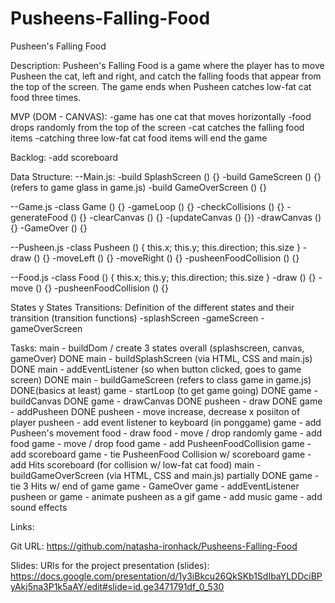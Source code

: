 # Pusheens-Falling-Food

Pusheen's Falling Food

Description:
Pusheen's Falling Food is a game where the player has to move Pusheen
the cat, left and right, and catch the falling foods that appear from
the top of the screen. The game ends when Pusheen catches low-fat cat food three times.

MVP (DOM - CANVAS):
-game has one cat that moves horizontally
-food drops randomly from the top of the screen
-cat catches the falling food items
-catching three low-fat cat food items will end the game

Backlog:
-add scoreboard

Data Structure:
--Main.js:
-build SplashScreen () {}
-build GameScreen () {} (refers to game glass in game.js)
-build GameOverScreen () {}

--Game.js
-class Game () {}
-gameLoop () {}
-checkCollisions () {}
-generateFood () {}
-clearCanvas () {}
-(updateCanvas () {})
-drawCanvas () {}
-GameOver () {}

--Pusheen.js
-class Pusheen () { this.x; this.y; this.direction; this.size }
-draw () {}
-moveLeft () {}
-moveRight () {}
-pusheenFoodCollision () {}

--Food.js
-class Food () { this.x; this.y; this.direction; this.size }
-draw () {}
-move () {}
-pusheenFoodCollision () {}

States y States Transitions:
Definition of the different states and their transition (transition functions)
-splashScreen
-gameScreen
-gameOverScreen

Tasks:
main - buildDom / create 3 states overall (splashscreen, canvas, gameOver) DONE
main - buildSplashScreen (via HTML, CSS and main.js) DONE
main - addEventListener (so when button clicked, goes to game screen) DONE
main - buildGameScreen (refers to class game in game.js) DONE(basics at least)
game - startLoop (to get game going) DONE
game - buildCanvas DONE
game - drawCanvas DONE
pusheen - draw DONE
game - addPusheen DONE
pusheen - move     increase, decrease x posiiton of player
pusheen - add event listener to keyboard (in ponggame)
game - add Pusheen's movement
food - draw
food - move / drop randomly
game - add food
game - move / drop food
game - add PusheenFoodCollision
game - add scoreboard
game - tie PusheenFood Collision w/ scoreboard
game - add Hits scoreboard (for collision w/ low-fat cat food)
main - buildGameOverScreen (via HTML, CSS and main.js) partially DONE
game - tie 3 Hits w/ end of game
game - GameOver
game - addEventListener
pusheen or game - animate pusheen as a gif
game - add music
game - add sound effects

Links:

Git URL: https://github.com/natasha-ironhack/Pusheens-Falling-Food

Slides:
URls for the project presentation (slides): https://docs.google.com/presentation/d/1y3iBkcu26QkSKb1SdIbaYLDDciBPyAkj5na3P1k5aAY/edit#slide=id.ge3471791df_0_530
